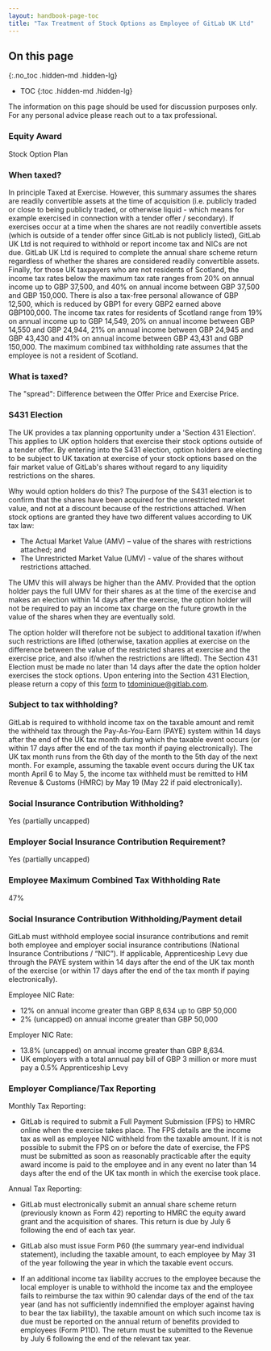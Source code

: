 ```yaml
---
layout: handbook-page-toc
title: "Tax Treatment of Stock Options as Employee of GitLab UK Ltd"
---
```


## On this page
{:.no_toc .hidden-md .hidden-lg}

- TOC
{:toc .hidden-md .hidden-lg}

The information on this page should be used for discussion purposes only. For any personal advice please reach out to a tax professional.

### Equity Award
Stock Option Plan

### When taxed?
In principle Taxed at Exercise. However, this summary assumes the shares are readily convertible assets at the time of acquisition (i.e. publicly traded or close to being publicly traded, or otherwise liquid - which means for example exercised in connection with a tender offer / secondary). If exercises occur at a time when the shares are not readily convertible assets (which is outside of a tender offer since GitLab is not publicly listed), GitLab UK Ltd is not required to withhold or report income tax and NICs are not due. GitLab UK Ltd is required to complete the annual share scheme return regardless of whether the shares are considered readily convertible assets. Finally, for those UK taxpayers who are not residents of Scotland, the income tax rates below the maximum tax rate ranges from 20% on annual income up to GBP 37,500, and 40% on annual income between GBP 37,500 and GBP 150,000. There is also a tax-free personal allowance of GBP 12,500, which is reduced by GBP1 for every GBP2 earned above GBP100,000.  The income tax rates for residents of Scotland range from 19% on annual income up to GBP 14,549, 20% on annual income between GBP 14,550 and GBP 24,944, 21% on annual income between GBP 24,945 and GBP 43,430 and 41% on annual income between GBP 43,431 and GBP 150,000. The maximum combined tax withholding rate assumes that the employee is not a resident of Scotland.

### What is taxed?
The "spread": Difference between the Offer Price and Exercise Price.

### S431 Election
The UK provides a tax planning opportunity under a 'Section 431 Election'. This applies to UK option holders that exercise their stock options outside of a tender offer. By entering into the S431 election, option holders are electing to be subject to UK taxation at exercise of your stock options based on the fair market value of GitLab's shares without regard to any liquidity restrictions on the shares.

Why would option holders do this? The purpose of the S431 election is  to confirm that the shares have been acquired for the unrestricted market value, and not at a discount because of the restrictions attached. When stock options are granted they have two different values according to UK tax law:

- The Actual Market Value (AMV) – value of the shares with restrictions attached; and
- The Unrestricted Market Value (UMV) - value of the shares without restrictions attached. 

The UMV this will always be higher than the AMV. Provided that the option holder pays the full UMV for their shares as at the time of the exercise and makes an election within 14 days after the exercise, the option holder will not be required to pay an income tax charge on the future growth in the value of the shares when they are eventually sold.

The option holder will therefore not be subject to additional taxation if/when such restrictions are lifted (otherwise, taxation applies at exercise on the difference between the value of the restricted shares at exercise and the exercise price, and also if/when the restrictions are lifted). The Section 431 Election must be made no later than 14 days after the date the option holder exercises the stock options.  Upon entering into the Section 431 Election, please return a copy of this [form](https://docs.google.com/document/d/11xyEqaVhOYjVpz3Hh9u2VaHx2Upwfvge6Iybed2e8A8/edit) to tdominique@gitlab.com.

### Subject to tax withholding?
GitLab is required to withhold income tax on the taxable amount and remit the withheld tax through the Pay-As-You-Earn (PAYE) system within 14 days after the end of the UK tax month during which the taxable event occurs (or within 17 days after the end of the tax month if paying electronically). The UK tax month runs from the 6th day of the month to the 5th day of the next month. For example, assuming the taxable event occurs during the UK tax month April 6 to May 5, the income tax withheld must be remitted to HM Revenue & Customs (HMRC) by May 19 (May 22 if paid electronically).

### Social Insurance Contribution Withholding?
Yes (partially uncapped)

### Employer Social Insurance Contribution Requirement?
Yes (partially uncapped)

### Employee Maximum Combined Tax Withholding Rate
47%

### Social Insurance Contribution Withholding/Payment detail
GitLab must withhold employee social insurance contributions and remit both employee and employer social insurance contributions (National Insurance Contributions / “NIC”). If applicable, Apprenticeship Levy due through the PAYE system within 14 days after the end of the UK tax month of the exercise (or within 17 days after the end of the tax month if paying electronically).

Employee NIC Rate:
- 12% on annual income greater than GBP 8,634 up to GBP 50,000
- 2% (uncapped) on annual income greater than GBP 50,000

Employer NIC Rate:
- 13.8% (uncapped) on annual income greater than GBP 8,634.
- UK employers with a total annual pay bill of GBP 3 million or more must pay a 0.5% Apprenticeship Levy

### Employer Compliance/Tax Reporting
Monthly Tax Reporting:
- GitLab is required to submit a Full Payment Submission (FPS) to HMRC online when the exercise takes place. The FPS details are the income tax as well as employee NIC withheld from the taxable amount. If it is not possible to submit the FPS on or before the date of exercise, the FPS must be submitted as soon as reasonably practicable after the equity award income is paid to the employee and in any event no later than 14 days after the end of the UK tax month in which the exercise took place.

Annual Tax Reporting:
- GitLab must electronically submit an annual share scheme return (previously known as Form 42) reporting to HMRC the equity award grant and the acquisition of shares. This return is due by July 6 following the end of each tax year.

- GitLab also must issue Form P60 (the summary year-end individual statement), including the taxable amount, to each employee by May 31 of the year following the year in which the taxable event occurs.

- If an additional income tax liability accrues to the employee because the local employer is unable to withhold the income tax and the employee fails to reimburse the tax within 90 calendar days of the end of the tax year (and has not sufficiently indemnified the employer against having to bear the tax liability), the taxable amount on which such income tax is due must be reported on the annual return of benefits provided to employees (Form P11D). The return must be submitted to the Revenue by July 6 following the end of the relevant tax year.
